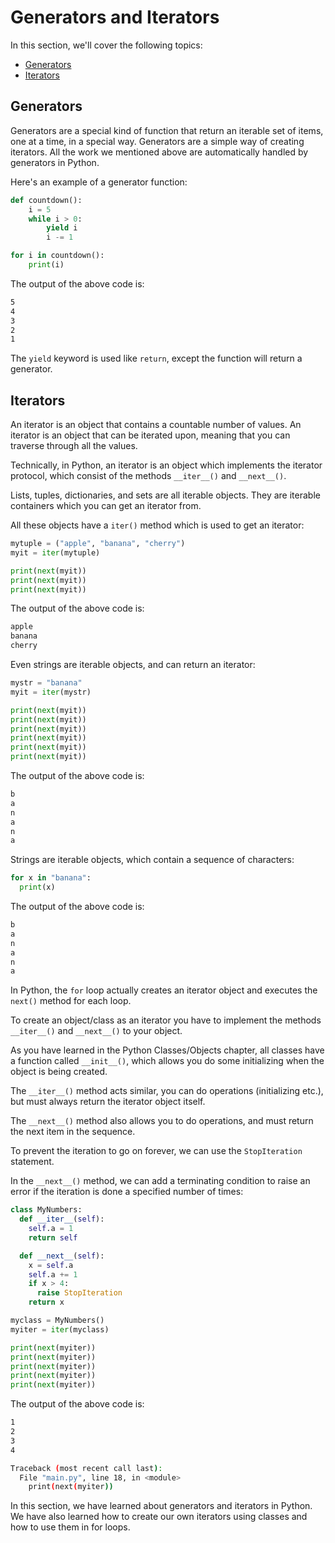 # Generators and Iterators

In this section, we'll cover the following topics:

- [Generators](#generators)
- [Iterators](#iterators)

## Generators

Generators are a special kind of function that return an iterable set of items, one at a time, in a special way. Generators are a simple way of creating iterators. All the work we mentioned above are automatically handled by generators in Python.

Here's an example of a generator function:

```python
def countdown():
    i = 5
    while i > 0:
        yield i
        i -= 1

for i in countdown():
    print(i)
```

The output of the above code is:

```bash
5
4
3
2
1
```

The `yield` keyword is used like `return`, except the function will return a generator.

## Iterators

An iterator is an object that contains a countable number of values. An iterator is an object that can be iterated upon, meaning that you can traverse through all the values.

Technically, in Python, an iterator is an object which implements the iterator protocol, which consist of the methods `__iter__()` and `__next__()`.

Lists, tuples, dictionaries, and sets are all iterable objects. They are iterable containers which you can get an iterator from.

All these objects have a `iter()` method which is used to get an iterator:

```python
mytuple = ("apple", "banana", "cherry")
myit = iter(mytuple)

print(next(myit))
print(next(myit))
print(next(myit))
```

The output of the above code is:

```bash
apple
banana
cherry
```

Even strings are iterable objects, and can return an iterator:

```python
mystr = "banana"
myit = iter(mystr)

print(next(myit))
print(next(myit))
print(next(myit))
print(next(myit))
print(next(myit))
print(next(myit))
```

The output of the above code is:

```bash
b
a
n
a
n
a
```

Strings are iterable objects, which contain a sequence of characters:

```python
for x in "banana":
  print(x)
```

The output of the above code is:

```bash
b
a
n
a
n
a
```

In Python, the `for` loop actually creates an iterator object and executes the `next()` method for each loop.

To create an object/class as an iterator you have to implement the methods `__iter__()` and `__next__()` to your object.

As you have learned in the Python Classes/Objects chapter, all classes have a function called `__init__()`, which allows you do some initializing when the object is being created.

The `__iter__()` method acts similar, you can do operations (initializing etc.), but must always return the iterator object itself.

The `__next__()` method also allows you to do operations, and must return the next item in the sequence.

To prevent the iteration to go on forever, we can use the `StopIteration` statement.

In the `__next__()` method, we can add a terminating condition to raise an error if the iteration is done a specified number of times:

```python
class MyNumbers:
  def __iter__(self):
    self.a = 1
    return self

  def __next__(self):
    x = self.a
    self.a += 1
    if x > 4:
      raise StopIteration
    return x

myclass = MyNumbers()
myiter = iter(myclass)

print(next(myiter))
print(next(myiter))
print(next(myiter))
print(next(myiter))
print(next(myiter))
```

The output of the above code is:

```bash
1
2
3
4

Traceback (most recent call last):
  File "main.py", line 18, in <module>
    print(next(myiter))
```

In this section, we have learned about generators and iterators in Python. We have also learned how to create our own iterators using classes and how to use them in for loops.
